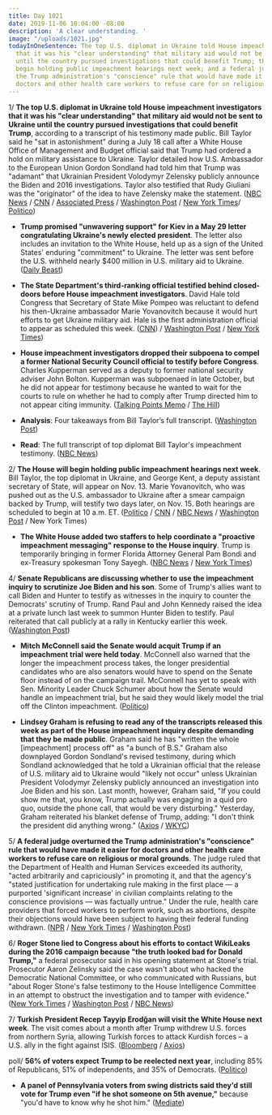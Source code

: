 ```yaml
---
title: Day 1021
date: 2019-11-06 10:04:00 -08:00
description: 'A clear understanding. '
image: "/uploads/1021.jpg"
todayInOneSentence: The top U.S. diplomat in Ukraine told House impeachment investigators
  that it was his "clear understanding" that military aid would not be sent to Ukraine
  until the country pursued investigations that could benefit Trump; the House will
  begin holding public impeachment hearings next week; and a federal judge overturned
  the Trump administration's "conscience" rule that would have made it easier for
  doctors and other health care workers to refuse care for on religious or moral grounds.
---
```


1/ **The top U.S. diplomat in Ukraine told House impeachment investigators that it was his "clear understanding" that military aid would not be sent to Ukraine until the country pursued investigations that could benefit Trump**, according to a transcript of his testimony made public. Bill Taylor said he "sat in astonishment" during a July 18 call after a White House Office of Management and Budget official said that Trump had ordered a hold on military assistance to Ukraine. Taylor detailed how U.S. Ambassador to the European Union Gordon Sondland had told him that Trump was "adamant" that Ukrainian President Volodymyr Zelensky publicly announce the Biden and 2016 investigations. Taylor also testified that Rudy Giuliani was the "originator" of the idea to have Zelensky make the statement. ([NBC News](https://www.nbcnews.com/politics/trump-impeachment-inquiry/top-diplomat-ukraine-directly-ties-trump-quid-pro-quo-n1077716) / [CNN](https://www.cnn.com/2019/11/06/politics/bill-taylor-transcript-released/index.html) / [Associated Press](https://apnews.com/9fb9cc52f8e2486597d83bf646b9374a) / [Washington Post](https://www.washingtonpost.com/politics/trump-impeachment-inquiry-live-updates/2019/11/06/f08f4e52-0084-11ea-9518-1e76abc088b6_story.html) / [New York Times](https://www.nytimes.com/2019/11/06/us/politics/trump-impeachment-news.html)/ [Politico](https://www.politico.com/news/2019/11/06/william-taylor-impeachment-testimony-066834))

* **Trump promised "unwavering support" for Kiev in a May 29 letter congratulating Ukraine's newly elected president**. The letter also includes an invitation to the White House, held up as a sign of the United States' enduring "commitment" to Ukraine. The letter was sent before the U.S. withheld nearly $400 million in U.S. military aid to Ukraine. ([Daily Beast](https://www.thedailybeast.com/trump-letter-promised-zelensky-unwavering-support-invited-him-to-white-house))

* **The State Department's third-ranking official testified behind closed-doors before House impeachment investigators**. David Hale told Congress that Secretary of State Mike Pompeo was reluctant to defend his then-Ukraine ambassador Marie Yovanovitch because it would hurt efforts to get Ukraine military aid. Hale is the first administration official to appear as scheduled this week. ([CNN](https://www.cnn.com/2019/11/06/politics/who-is-david-hale/index.html)) / [Washington Post](https://www.washingtonpost.com/politics/trump-impeachment-inquiry-live-updates/2019/11/06/f08f4e52-0084-11ea-9518-1e76abc088b6_story.html) / [New York Times](https://www.nytimes.com/2019/11/06/us/politics/trump-impeachment-news.html))

* **House impeachment investigators dropped their subpoena to compel a former National Security Council official to testify before Congress**. Charles Kupperman served as a deputy to former national security adviser John Bolton. Kupperman was subpoenaed in late October, but he did not appear for testimony because he wanted to wait for the courts to rule on whether he had to comply after Trump directed him to not appear citing immunity. ([Talking Points Memo](https://talkingpointsmemo.com/news/nsc-aide-kupperman-comply-subpoena-dropped) / [The Hill](https://thehill.com/homenews/house/469317-house-democrats-pull-subpoena-for-ex-trump-national-security-official))

* **Analysis**: Four takeaways from Bill Taylor’s full transcript. ([Washington Post](https://www.washingtonpost.com/politics/2019/11/06/big-takeaways-bill-taylors-full-transcript/))

* **Read**: The full transcript of top diplomat Bill Taylor's impeachment testimony. ([NBC News](https://www.nbcnews.com/politics/trump-impeachment-inquiry/read-full-transcript-top-diplomat-bill-taylor-s-impeachment-testimony-n1077676))

2/ **The House will begin holding public impeachment hearings next week**. Bill Taylor, the top diplomat in Ukraine, and George Kent, a deputy assistant secretary of State, will appear on Nov. 13. Marie Yovanovitch, who was pushed out as the U.S. ambassador to Ukraine after a smear campaign backed by Trump, will testify two days later, on Nov. 15. Both hearings are scheduled to begin at 10 a.m. ET. ([Politico](https://www.politico.com/news/2019/11/06/house-democrats-will-hold-first-public-impeachment-hearings-next-week-000319) / [CNN](https://www.cnn.com/2019/11/06/politics/public-impeachment-hearings-announced/index.html) / [NBC News](https://www.nbcnews.com/politics/trump-impeachment-inquiry/first-public-hearings-trump-impeachment-inquiry-begin-next-week-schiff-n1077371) / [Washington Post](https://www.washingtonpost.com/powerpost/house-to-hold-first-open-hearings-in-impeachment-inquiry-of-trump/2019/11/06/90041c3c-00bd-11ea-9518-1e76abc088b6_story.html) / New York Times)

* **The White House added two staffers to help coordinate a "proactive impeachment messaging" response to the House inquiry**. Trump is temporarily bringing in former Florida Attorney General Pam Bondi and ex-Treasury spokesman Tony Sayegh. ([NBC News](https://www.nbcnews.com/politics/trump-impeachment-inquiry/white-house-add-staff-impeachment-response-n1077761) / [New York Times](https://www.nytimes.com/2019/11/06/us/politics/trump-impeachment-news.html?action=click&module=Top%20Stories&pgtype=Homepage#link-3830fe55))

4/ **Senate Republicans are discussing whether to use the impeachment inquiry to scrutinize Joe Biden and his son**. Some of Trump's allies want to call Biden and Hunter to testify as witnesses in the inquiry to counter the Democrats' scrutiny of Trump. Rand Paul and John Kennedy raised the idea at a private lunch last week to summon Hunter Biden to testify. Paul reiterated that call publicly at a rally in Kentucky earlier this week. ([Washington Post](https://www.washingtonpost.com/politics/senate-republicans-consider-including-bidens-in-trump-impeachment-trial/2019/11/06/bde22272-fff3-11e9-8bab-0fc209e065a8_story.html))

* **Mitch McConnell said the Senate would acquit Trump if an impeachment trial were held today**. McConnell also warned that the longer the impeachment process takes, the longer presidential candidates who are also senators would have to spend on the Senate floor instead of on the campaign trail. McConnell has yet to speak with Sen. Minority Leader Chuck Schumer about how the Senate would handle an impeachment trial, but he said they would likely model the trial off the Clinton impeachment. ([Politico](https://www.politico.com/news/2019/11/05/mcconell-senate-acquit-trump-066103))

* **Lindsey Graham is refusing to read any of the transcripts released this week as part of the House impeachment inquiry despite demanding that they be made public**. Graham said he has "written the whole \[impeachment\] process off" as "a bunch of B.S." Graham also downplayed Gordon Sondland's revised testimony, during which Sondland acknowledged that he told a Ukrainian official that the release of U.S. military aid to Ukraine would "likely not occur" unless Ukrainian President Volodymyr Zelensky publicly announced an investigation into Joe Biden and his son. Last month, however, Graham said, "If you could show me that, you know, Trump actually was engaging in a quid pro quo, outside the phone call, that would be very disturbing." Yesterday, Graham reiterated his blanket defense of Trump, adding: "I don't think the president did anything wrong." ([Axios](https://www.axios.com/lindsey-graham-gordon-sondland-ukraine-transcript-427b75e1-af3e-47bd-8590-8fb320738f78.html) / [WKYC](https://www.wkyc.com/article/news/nation-world/lindsey-graham-wont-read-impeachment-transcripts/507-5b8f1fe8-598f-480c-8190-e242f3b8cb25))

5/ **A federal judge overturned the Trump administration's "conscience" rule that would have made it easier for doctors and other health care workers to refuse care on religious or moral grounds**. The judge ruled that the Department of Health and Human Services exceeded its authority, "acted arbitrarily and capriciously" in promoting it, and that the agency's "stated justification for undertaking rule making in the first place — a purported 'significant increase' in civilian complaints relating to the conscience provisions — was factually untrue." Under the rule, health care providers that forced workers to perform work, such as abortions, despite their objections would have been subject to having their federal funding withdrawn. ([NPR](https://www.npr.org/sections/health-shots/2019/11/06/776765601/judge-scraps-conscience-rule-protecting-doctors-who-deny-care-for-religious-reas) / [New York Times](https://www.nytimes.com/2019/11/06/upshot/trump-conscience-rule-overturned.html) / [Washington Post](https://www.washingtonpost.com/health/trumps-conscience-rule-for-health-providers-voided-by-federal-judge/2019/11/06/39aa9b74-00b1-11ea-9518-1e76abc088b6_story.html))

6/ **Roger Stone lied to Congress about his efforts to contact WikiLeaks during the 2016 campaign because "the truth looked bad for Donald Trump,"** a federal prosecutor said in his opening statement at Stone's trial. Prosecutor Aaron Zelinsky said the case wasn't about who hacked the Democratic National Committee, or who communicated with Russians, but "about Roger Stone's false testimony to the House Intelligence Committee in an attempt to obstruct the investigation and to tamper with evidence." ([New York Times](https://www.nytimes.com/2019/11/06/us/politics/roger-stone-trial.html) / [Washington Post](https://www.washingtonpost.com/local/legal-issues/trial-opens-for-roger-stone-accused-of-lying-about-wikileaks-and-trump-campaigns-interest-in-hacked-2016-democratic-emails/2019/11/06/647bd322-ff2b-11e9-8bab-0fc209e065a8_story.html) / [NBC News](https://www.nbcnews.com/politics/donald-trump/prosecutor-says-roger-stone-lied-under-oath-because-truth-looked-n1077641))

7/ **Turkish President Recep Tayyip Erodğan will visit the White House next week**. The visit comes about a month after Trump withdrew U.S. forces from northern Syria, allowing Turkish forces to attack Kurdish forces – a U.S. ally in the fight against ISIS. ([Bloomberg](https://www.bloomberg.com/news/articles/2019-11-06/trump-confirms-turkey-s-erdogan-will-visit-white-house-next-week) / [Axios](https://www.axios.com/trump-turkey-erdogan-white-house-visit-7a186ca7-6bc7-430e-b063-216bbcf9e897.html))

poll/ **56% of voters expect Trump to be reelected next year**, including 85% of Republicans, 51% of independents, and 35% of Democrats. ([Politico](https://www.politico.com/news/2019/11/06/donald-trump-2020-election-poll-066158))

* **A panel of Pennsylvania voters from swing districts said they'd still vote for Trump even "if he shot someone on 5th avenue,"** because "you'd have to know why he shot him." ([Mediate](https://www.mediaite.com/tv/pa-swing-voters-tell-cnn-they-could-still-vote-for-trump-if-he-shot-someone-youd-have-to-know-why/))